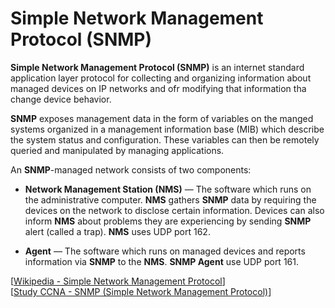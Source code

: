 # Simple Network Management Protocol (SNMP)

**Simple Network Management Protocol (SNMP)** is an internet standard application layer protocol for collecting and organizing information about managed devices on IP networks and ofr modifying that information tha change device behavior.

**SNMP** exposes management data in the form of variables on the manged systems organized in a management information base (MIB) which describe the system status and configuration.
These variables can then be remotely queried and manipulated by managing applications.

An **SNMP**-managed network consists of two components:

- **Network Management Station (NMS)** — The software which runs on the administrative computer.
  **NMS** gathers **SNMP** data by requiring the devices on the network to disclose certain information.
  Devices can also inform **NMS** about problems they are experiencing by sending **SNMP** alert (called a trap).
  **NMS** uses UDP port 162.

- **Agent** — The software which runs on managed devices and reports information via **SNMP** to the **NMS**.
  **SNMP Agent** use UDP port 161.

[[Wikipedia - Simple Network Management Protocol](https://en.wikipedia.org/wiki/Simple_Network_Management_Protocol)]<br>
[[Study CCNA - SNMP (Simple Network Management Protocol)](https://study-ccna.com/snmp-simple-network-management-protocol/)]

